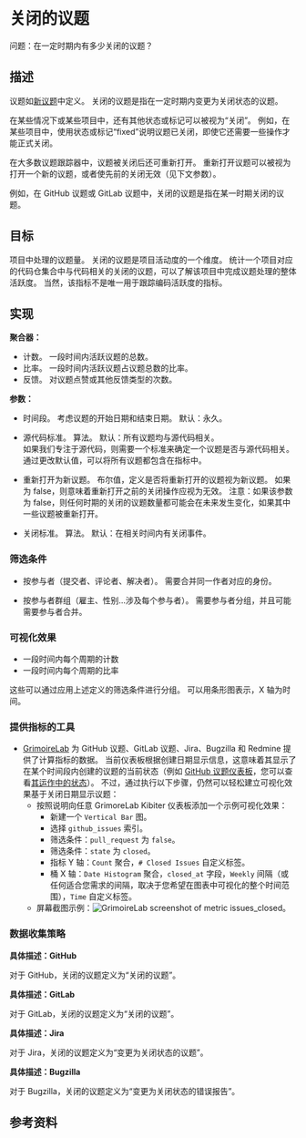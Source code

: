 # 关闭的议题

问题：在一定时期内有多少关闭的议题？


## 描述

议题如[新议题](https://github.com/chaoss/wg-evolution/blob/master/metrics/Issues_New.md)中定义。 关闭的议题是指在一定时期内变更为关闭状态的议题。

在某些情况下或某些项目中，还有其他状态或标记可以被视为“关闭”。 例如，在某些项目中，使用状态或标记“fixed”说明议题已关闭，即使它还需要一些操作才能正式关闭。

在大多数议题跟踪器中，议题被关闭后还可重新打开。 重新打开议题可以被视为打开一个新的议题，或者使先前的关闭无效（见下文参数）。

例如，在 GitHub 议题或 GitLab 议题中，关闭的议题是指在某一时期关闭的议题。


## 目标

项目中处理的议题量。 关闭的议题是项目活动度的一个维度。 统计一个项目对应的代码仓集合中与代码相关的关闭的议题，可以了解该项目中完成议题处理的整体活跃度。 当然，该指标不是唯一用于跟踪编码活跃度的指标。


## 实现

**聚合器：**
* 计数。 一段时间内活跃议题的总数。
* 比率。 一段时间内活跃议题占议题总数的比率。
* 反馈。 对议题点赞或其他反馈类型的次数。

**参数：**
* 时间段。 考虑议题的开始日期和结束日期。 默认：永久。

* 源代码标准。 算法。 默认：所有议题均与源代码相关。  
  如果我们专注于源代码，则需要一个标准来确定一个议题是否与源代码相关。 通过更改默认值，可以将所有议题都包含在指标中。

* 重新打开为新议题。 布尔值，定义是否将重新打开的议题视为新议题。 如果为 false，则意味着重新打开之前的关闭操作应视为无效。 注意：如果该参数为 false，则任何时期的关闭的议题数量都可能会在未来发生变化，如果其中一些议题被重新打开。

* 关闭标准。 算法。 默认：在相关时间内有关闭事件。


### 筛选条件

* 按参与者（提交者、评论者、解决者）。 需要合并同一作者对应的身份。

* 按参与者群组（雇主、性别…涉及每个参与者）。 需要参与者分组，并且可能需要参与者合并。


### 可视化效果

* 一段时间内每个周期的计数
* 一段时间内每个周期的比率

这些可以通过应用上述定义的筛选条件进行分组。 可以用条形图表示，X 轴为时间。


### 提供指标的工具

* [GrimoireLab](https://chaoss.github.io/grimoirelab) 为 GitHub 议题、GitLab 议题、Jira、Bugzilla 和 Redmine 提供了计算指标的数据。 当前仪表板根据创建日期显示信息，这意味着其显示了在某个时间段内创建的议题的当前状态（例如 [GitHub 议题仪表板](https://chaoss.github.io/grimoirelab-sigils/panels/github-issues/)，您可以查看[其运作中的状态](https://chaoss.biterg.io/app/kibana#/dashboard/GitHub-Issues)）。 不过，通过执行以下步骤，仍然可以轻松建立可视化效果基于关闭日期显示议题：
  - 按照说明向任意 GrimoreLab Kibiter 仪表板添加一个示例可视化效果：
    * 新建一个 `Vertical Bar` 图。
    * 选择 `github_issues` 索引。
    * 筛选条件：`pull_request` 为 `false`。
    * 筛选条件：`state` 为 `closed`。
    * 指标 Y 轴：`Count` 聚合，`# Closed Issues` 自定义标签。
    * 桶 X 轴：`Date Histogram` 聚合，`closed_at` 字段，`Weekly` 间隔（或任何适合您需求的间隔，取决于您希望在图表中可视化的整个时间范围），`Time` 自定义标签。
  - 屏幕截图示例：![GrimoireLab screenshot of metric issues_closed](images/issues-closed_grimoirelab.png)。


### 数据收集策略

**具体描述：GitHub**

对于 GitHub，关闭的议题定义为“关闭的议题”。

**具体描述：GitLab**

对于 GitLab，关闭的议题定义为“关闭的议题”。

**具体描述：Jira**

对于 Jira，关闭的议题定义为“变更为关闭状态的议题”。

**具体描述：Bugzilla**

对于 Bugzilla，关闭的议题定义为“变更为关闭状态的错误报告”。

## 参考资料

